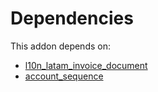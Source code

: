 # Dependencies

This addon depends on:

- [l10n_latam_invoice_document](https://github.com/bringout/oca-ocb-l10n_europe/tree/964a514424b6de5fcee3786172bf6f4a94fe965a/odoo-bringout-oca-ocb-l10n_latam_invoice_document)
- [account_sequence](https://github.com/bringout/oca-ocb-accounting/tree/1c86482d8238e19ed78579629f21cd46d51a058e/odoo-bringout-oca-ocb-account_sequence)

